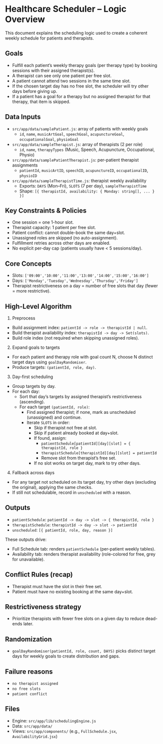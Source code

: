 # Healthcare Scheduler – Logic Overview

This document explains the scheduling logic used to create a coherent weekly schedule for patients and therapists.

## Goals
- Fulfill each patient’s weekly therapy goals (per therapy type) by booking sessions with their assigned therapist(s).
- A therapist can see only one patient per free slot.
- A patient cannot attend two sessions in the same time slot.
- If the chosen target day has no free slot, the scheduler will try other days before giving up.
- If a patient has a goal for a therapy but no assigned therapist for that therapy, that item is skipped.

## Data Inputs
- `src/app/data/samplePatient.js`: array of patients with weekly goals
  - `id`, `name`, `musicArtGoal`, `speechGoal`, `acupunctureGoal`, `occupationalGoal`, `physioGoal`
- `src/app/data/sampleTherapist.js`: array of therapists (2 per role)
  - `id`, `name`, `therapyTypes` (Music, Speech, Acupuncture, Occupational, Physio)
- `src/app/data/samplePatientTherapist.js`: per-patient therapist assignments
  - `patientId`, `musicArtID`, `speechID`, `acupunctureID`, `occupationalID`, `physioID`
- `src/app/data/sampleTherapistTime.js`: therapist weekly availability
  - Exports: `DAYS` (Mon–Fri), `SLOTS` (7 per day), `sampleTherapistTime`
  - Shape: `[{ therapistId, availability: { Monday: string[], ... } }]`

## Key Constraints & Policies
- One session = one 1-hour slot.
- Therapist capacity: 1 patient per free slot.
- Patient conflict: cannot double-book the same day+slot.
- Unassigned roles are skipped (no auto-assignment).
- Fulfillment retries across other days are enabled.
- No explicit per-day cap (patients usually have < 5 sessions/day).

## Core Concepts
- Slots: `['09:00','10:00','11:00','13:00','14:00','15:00','16:00']`
- Days: `['Monday','Tuesday','Wednesday','Thursday','Friday']`
- Therapist restrictiveness on a day = number of free slots that day (fewer = more restrictive).

## High-Level Algorithm
1) Preprocess
- Build assignment index: `patientId -> role -> therapistId | null`.
- Build therapist availability index: `therapistId -> day -> Set(slots)`.
- Build role index (not required when skipping unassigned roles).

2) Expand goals to targets
- For each patient and therapy role with goal count N, choose N distinct target days using `goalDayRandomiser`.
- Produce targets: `(patientId, role, day)`.

3) Day-first scheduling
- Group targets by day.
- For each day:
  - Sort that day’s targets by assigned therapist’s restrictiveness (ascending).
  - For each target `(patientId, role)`:
    - Find assigned therapist; if none, mark as unscheduled (unassigned) and continue.
    - Iterate `SLOTS` in order:
      - Skip if therapist not free at slot.
      - Skip if patient already booked at day+slot.
      - If found, assign:
        - `patientSchedule[patientId][day][slot] = { therapistId, role }`
        - `therapistSchedule[therapistId][day][slot] = patientId`
        - Remove slot from therapist’s free set.
      - If no slot works on target day, mark to try other days.

4) Fallback across days
- For any target not scheduled on its target day, try other days (excluding the original), applying the same checks.
- If still not schedulable, record in `unscheduled` with a reason.

## Outputs
- `patientSchedule`: `patientId -> day -> slot -> { therapistId, role }`
- `therapistSchedule`: `therapistId -> day -> slot -> patientId`
- `unscheduled`: `[{ patientId, role, day, reason }]`

These outputs drive:
- Full Schedule tab: renders `patientSchedule` (per-patient weekly tables).
- Availability tab: renders therapist availability (role-colored for free, grey for unavailable).

## Conflict Rules (recap)
- Therapist must have the slot in their free set.
- Patient must have no existing booking at the same day+slot.

## Restrictiveness strategy
- Prioritize therapists with fewer free slots on a given day to reduce dead-ends later.

## Randomization
- `goalDayRandomiser(patientId, role, count, DAYS)` picks distinct target days for weekly goals to create distribution and gaps.

## Failure reasons
- `no therapist assigned`
- `no free slots`
- `patient conflict`

## Files
- Engine: `src/app/lib/schedulingEngine.js`
- Data: `src/app/data/`
- Views: `src/app/components/` (e.g., `FullSchedule.jsx`, `AvailabilityGrid.jsx`)
